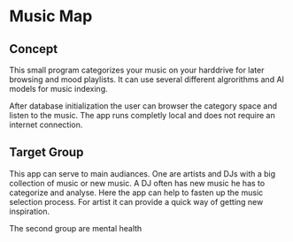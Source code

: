 # Music Map

## Concept

This small program categorizes your music on your harddrive for later browsing and mood playlists.
It can use several different algrorithms and AI models for music indexing.

After database initialization the user can browser the category space and listen to the music.
The app runs completly local and does not require an internet connection.

## Target Group

This app can serve to main audiances.
One are artists and DJs with a big collection of music or new music.
A DJ often has new music he has to categorize and analyse.
Here the app can help to fasten up the music selection process.
For artist it can provide a quick way of getting new inspiration. 

The second group are mental health 